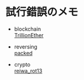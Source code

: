 # 試行錯誤のメモ
- blockchain   
[TrillionEther](https://github.com/mikoto2726/ctf_writeups/tree/main/SECCON13/blockchain/trillion_ether/Trillion_Ether)   

- reversing   
[packed](https://github.com/mikoto2726/ctf_writeups/tree/main/SECCON13/reversing/packed/packed)

- crypto   
[reiwa_rot13](https://github.com/mikoto2726/ctf_writeups/tree/main/SECCON13/crypto/reiwa_rot13/reiwa_rot13)
